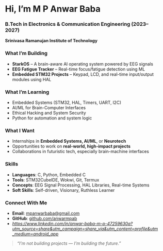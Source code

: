 # Hi, I’m M P Anwar Baba

### B.Tech in Electronics & Communication Engineering (2023–2027)  
**Srinivasa Ramanujan Institute of Technology**

### What I’m Building
- **StarkOS** – A brain-aware AI operating system powered by EEG signals  
- **EEG Fatigue Tracker** – Real-time focus/fatigue detection using ML  
- **Embedded STM32 Projects** – Keypad, LCD, and real-time input/output modules using HAL

### What I’m Learning
- Embedded Systems (STM32, HAL, Timers, UART, I2C)
- AI/ML for Brain-Computer Interfaces
- Ethical Hacking and System Security
- Python for automation and system logic

### What I Want
- Internships in **Embedded Systems, AI/ML**, or **Neurotech**
- Opportunities to work on **real-world, high-impact projects**
- Collaborations in futuristic tech, especially brain-machine interfaces

### Skills
- **Languages**: C, Python, Embedded C  
- **Tools**: STM32CubeIDE, Wokwi, Git, Termux  
- **Concepts**: EEG Signal Processing, HAL Libraries, Real-time Systems  
- **Soft Skills**: Self-driven, Visionary, Ruthless Learner

### Connect With Me
- **Email**: mpanwarbaba@gmail.com  
- **GitHub**: [github.com/anwarmpab](https://github.com/anwarmpab)  
- *https://www.linkedin.com/in/anwar-baba-m-p-47259630a?utm_source=share&utm_campaign=share_via&utm_content=profile&utm_medium=android_app*

> *“I’m not building projects — I’m building the future.”*
